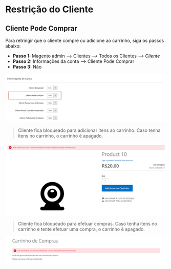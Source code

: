 # Restrição do Cliente

## Cliente Pode Comprar

Para retringir que o cliente compre ou adicione ao carrinho, siga os passos abaixo:
  - **Passo 1:** Magento admin --> Clientes --> Todos os Clientes --> _Cliente_
  - **Passo 2:** Informações da conta --> Cliente Pode Comprar
  - **Passo 3:** Não

![ScreenShot](https://github.com/santanaluc94/Magezil_CustomerBlock/blob/master/Readme/Images/pt_BR/configuracao-compra.jpg)

> Cliente fica bloqueado para adicionar itens ao carrinho. Caso tenha itens no carrinho, o carrinho é apagado.

![ScreenShot](https://github.com/santanaluc94/Magezil_CustomerBlock/blob/master/Readme/Images/pt_BR/02-cliente-compra.jpg)

> Cliente fica bloqueado para efetuar compras. Caso tenha itens no carrinho e tente efetuar uma compra, o carrinho é apagado.

![ScreenShot](https://github.com/santanaluc94/Magezil_CustomerBlock/blob/master/Readme/Images/pt_BR/02-cliente-pedido.jpg)
